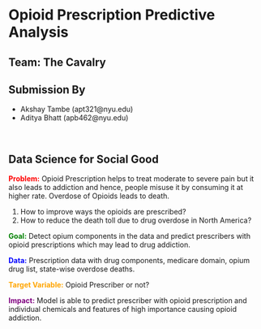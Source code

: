 # Opioid Prescription Predictive Analysis  
## Team: The Cavalry  
## Submission By  
<ul>
  <li>Akshay Tambe (apt321@nyu.edu)</li>
  <li>Aditya Bhatt (apb462@nyu.edu)</li>
</ul>
<br/>

## Data Science for Social Good

<b style="color:red">Problem:</b> Opioid Prescription helps to treat moderate to severe pain but it also leads to addiction
and hence, people misuse it by consuming it at higher rate. Overdose of Opioids leads to death.
1. How to improve ways the opioids are prescribed?
2. How to reduce the death toll due to drug overdose in North America?

<b style="color:green">Goal:</b> Detect opium components in the data and predict prescribers with opioid prescriptions
which may lead to drug addiction.

<b style="color:blue">Data:</b> Prescription data with drug components, medicare domain, opium drug list, state-wise
overdose deaths.

<b style="color:orange">Target Variable:</b> Opioid Prescriber or not?

<b style="color:purple">Impact:</b> Model is able to predict prescriber with opioid prescription and
individual chemicals and features of high importance causing opioid addiction.
